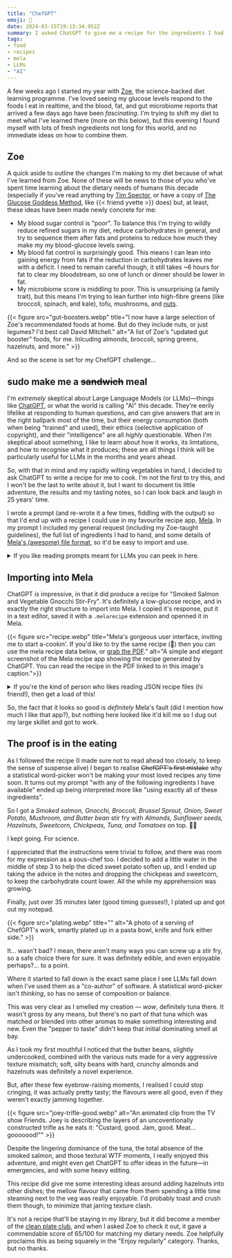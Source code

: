 ```yaml
---
title: "ChefGPT"
emoji: 🤖
date: 2024-03-15T19:13:34.952Z
summary: I asked ChatGPT to give me a recipe for the ingredients I had at home, cooked its suggestion blind and… was unsurprised. I still got a lot from it though!
tags:
- food
- recipes
- mela
- LLMs
- "AI"
---
```


A few weeks ago I started my year with [Zoe](https://zoe.com/), the science-backed diet learning programme. I've loved seeing my glucose levels respond to the foods I eat in realtime, and the blood, fat, and gut microbiome reports that arrived a few days ago have been _fascinating_. I'm trying to shift my diet to meet what I've learned there (more on this below), but this evening I found myself with lots of fresh ingredients not long for this world, and no immediate ideas on how to combine them.

## Zoe

A quick aside to outline the changes I'm making to my diet because of what I've learned from Zoe. None of these will be news to those of you who've spent time learning about the dietary needs of humans this decade (especially if you've read anything by [Tim Spector](https://en.wikipedia.org/wiki/Tim_Spector), or have a copy of [The Glucose Goddess Method](https://openlibrary.org/works/OL34953020W/Glucose_Goddess_Method), like {{< friend yvette >}} does) but, at least, these ideas have been made newly concrete for me:

- My blood sugar control is "poor". To balance this I'm trying to wildly reduce refined sugars in my diet, reduce carbohydrates in general, and try to sequence them after fats and proteins to reduce how much they make my my blood-glucose levels swing.
- My blood fat control is surprisingly good. This means I can lean into gaining energy from fats if the reduction in carbohydrates leaves me with a deficit. I need to remain careful though, it still takes ~6 hours for fat to clear my bloodstream, so one of lunch or dinner should be lower in fat.
- My microbiome score is middling to poor. This is unsurprising (a family trait), but this means I'm trying to lean further into high-fibre greens (like broccoli, spinach, and kale), tofu, mushrooms, and [nuts](https://www.reddit.com/user/pfobwpfo/comments/18ohqi2/nuts/).

{{< figure src="gut-boosters.webp" title="I now have a large selection of Zoe's recommendated foods at home. But do they include nuts, or just legumes? I'd best call David Mitchell." alt="A list of Zoe's \"updated gut booster\" foods, for me. Inlcuding almonds, broccoli, spring greens, hazelnuts, and more." >}}

And so the scene is set for my ChefGPT challenge…

## sudo make me a ~~sandwich~~ meal

I'm _extremely_ skeptical about Large Language Models (or LLMs)—things like [ChatGPT](https://chatgpt.openai.com), or what the world is calling "AI" this decade. They're eerily lifelike at responding to human questions, and can give answers that are in the right ballpark most of the time, but their energy consumption (both when being "trained" and used), their ethics (selective application of copyright), and their "intelligence" are all _highly_ questionable. When I'm skeptical about something, I like to learn about how it works, its limtations, and how to recognise what it produces; these are all things I think will be particularly useful for LLMs in the months and years ahead.

So, with that in mind and my rapidly wilting vegetables in hand, I decided to ask ChatGPT to write a recipe for me to cook. I'm not the first to try this, and I won't be the last to write about it, but I want to document tis little adventure, the results and my tasting notes, so I can look back and laugh in 25 years' time.

I wrote a prompt (and re-wrote it a few times, fiddling with the output) so that I'd end up with a recipe I could use in my favourite recipe app, [Mela](https://mela.recipes). In my prompt I included my general request (including my Zoe-taught guidelines), the full list of ingredients I had to hand, and some details of [Mela's (awesome) file format](https://mela.recipes/fileformat/index.html), so it'd be easy to import and use.

<details>
<summary>If you like reading prompts meant for LLMs you can peek in here.</summary>

> Give me a tasty recipe, that keeps glucose levels low, which I can make with any of the following ingredients I have available:
>
> Smoked salmon\
> Gnocchi\
> Broccoli\
> Brussel Sprouts\
> Onions\
> Sweet Potato\
> Mushrooms\
> Butter beans\
> Almonds\
> Sunflower seeds\
> Hazelnuts\
> Sweetcorn\
> Chickpeas\
> Tuna\
> Tomatoes
>
> Give your answer in JSON format with the keys: `id` (a UUID), `title`, `text` (the description of the recipe), `images` (an empty array), `categories` (an empty array), `yield` (the yield as a string, eg. "4 people"), `prepTime` (the prep time, in the format 3h 30m), `cookTime` (the time to cook, in the format 3h 30m), `totalTime` (the total time to cook, in the format 3h 30m), `ingredients` (a list of ingredients, in metric measurements, separated with `\n`), `instructions`(one paragraph per step, separated by `\n\n`. It's very important you don't use numbers), `notes` (written in markdown, containing any other notes if any are needed), and `nutrition` (an empty string).

</details>

## Importing into Mela

ChatGPT _is_ impressive, in that it did produce a recipe for "Smoked Salmon and Vegetable Gnocchi Stir-Fry". It's definitely a low-glucose recipe, and in exactly the right structure to import into Mela. I copied it's response, put it in a text editor, saved it with a `.melarecipe` extension and openned it in Mela.

{{< figure src="recipe.webp" title="Mela's gorgeous user interface, inviting me to start a-cookin'. If you'd like to try the same recipe (🫣) then you can use the mela recipe data below, or [grab the PDF](recipe.pdf)." alt="A simple and elegant screenshot of the Mela recipe app showing the recipe generated by ChatGPT. You can read the recipe in the PDF linked to in this image's caption.">}}

<details>
<summary>If you're the kind of person who likes reading JSON recipe files (hi friend!), then get a load of this!</summary>

```json
{
  "id": "bf30de65-8497-4d8a-93d1-fdcb9fc7b8ad",
  "title": "Smoked Salmon and Vegetable Gnocchi Stir-Fry",
  "text": "This recipe offers a delicious stir-fry featuring smoked salmon, gnocchi, and an array of low-glycemic vegetables. The combination of flavors and textures makes it a satisfying and balanced meal that won't spike glucose levels.",
  "images": [],
  "categories": [],
  "yield": "4 servings",
  "prepTime": "15 minutes",
  "cookTime": "20 minutes",
  "totalTime": "35 minutes",
  "ingredients": "200g smoked salmon\n400g gnocchi\n1 cup broccoli florets\n1 cup brussel sprouts, halved\n1 onion, sliced\n1 medium sweet potato, cubed\n200g mushrooms, sliced\n1/4 cup almonds\n2 tbsp sunflower seeds\n2 tbsp hazelnuts\n1/2 cup sweetcorn\n1/2 cup chickpeas\n150g butter beans\n1 can tuna, drained\n2 tomatoes, diced\n2 tbsp olive oil\nSalt and pepper to taste",
  "instructions": "Begin by boiling gnocchi in a large pot of salted water until they float, then drain and set aside. In a large skillet, heat olive oil over medium heat. Add sliced onions and cook until translucent. Next, add sweet potatoes, broccoli, and brussel sprouts, cooking until slightly tender. Stir in mushrooms, sweetcorn, chickpeas, and butter beans. Once the vegetables are cooked to your liking, add the cooked gnocchi and smoked salmon, stirring gently to combine. Toss in diced tomatoes and tuna, then sprinkle with almonds, sunflower seeds, and hazelnuts. Season with salt and pepper, and cook for an additional 2-3 minutes until everything is heated through. Serve hot and enjoy!",
  "notes": "* Feel free to adjust the vegetables based on personal preference or availability.\n* This recipe is versatile - you can add additional herbs or spices for extra flavor.\n* Ensure to check the label when purchasing smoked salmon to ensure it doesn't contain added sugars or sauces.",
  "nutrition": ""
}

```

</details>

So, the fact that it looks so good is _definitely_ Mela's fault (did I mention how much I like that app?), but nothing here looked like it'd kill me so I dug out my large skillet and got to work.

## The proof is in the eating

As I followed the recipe (I made sure not to read ahead too closely, to keep the sense of suspense alive) I began to realise ~~ChefGPT's first mistake~~ why a statistical word-picker won't be making your most loved recipes any time soon. It turns out my prompt "with any of the following ingredients I have available" ended up being interpreted more like "using exactly all of these ingredients".

So I got a _Smoked salmon, Gnocchi, Broccoli, Brussel Sprout, Onion, Sweet Potato, Mushroom, and Butter bean_ stir fry with _Almonds, Sunflower seeds, Hazelnuts, Sweetcorn, Chickpeas, Tuna, and Tomatoes_ on top. 🤷‍♂️

I kept going. For science.

I appreciated that the instructions were trivial to follow, and there was room for my expression as a sous-chef too. I decided to add a little water in the middle of step 3 to help the diced sweet potato soften up, and I ended up taking the advice in the notes and dropping the chickpeas and sweetcorn, to keep the carbohydrate count lower. All the while my apprehension was growing.

Finally, just over 35 minutes later (good timing guesses!), I plated up and got out my notepad.

{{< figure src="plating.webp" title="" alt="A photo of a serving of ChefGPT's work, smartly plated up in a pasta bowl, knife and fork either side." >}}

It… wasn't bad? I mean, there aren't many ways you can screw up a stir fry, so a safe choice there for sure. It was definitely edible, and even enjoyable perhaps?… to a point.

Where it started to fall down is the exact same place I see LLMs fall down when I've used them as a "co-author" of software. A statistical word-picker isn't _thinking_, so has no sense of composition or balance.

This was very clear as I smelled my creation — _wow_, definitely tuna there. It wasn't gross by any means, but there's no part of that tuna which was matched or blended into other aromas to make something interesting and new. Even the "pepper to taste" didn't keep that initial dominating smell at bay.

As I took my first mouthful I noticed that the butter beans, slightly undercooked, combined with the various nuts made for a very aggressive texture mismatch; soft, silty beans with hard, crunchy almonds and hazelnuts was definitely a novel experience.

But, after these few eyebrow-raising moments, I realised I could stop cringing, it was actually pretty tasty; the flavours were all good, even if they weren't exactly jamming together.

{{< figure src="joey-trifle-good.webp" alt="An animated clip from the TV show Friends. Joey is describing the layers of an uncoventionally constructed trifle as he eats it: \"Custard, good. Jam, good. Meat… gooooood!\"" >}}

Despite the lingering dominance of the tuna, the total absence of the smoked salmon, and those textural WTF moments, I really enjoyed this adventure, and might even get ChatGPT to offer ideas in the future—in emergencies, and with some heavy editing.

This recipe did give me some interesting ideas around adding hazelnuts into other dishes; the mellow flavour that came from them spending a little time steaming next to the veg was really enjoyable. I'd probably toast and crush them though, to minimize that jarring texture clash.

It's not a recipe that'll be staying in my library, but it did become a member of the [clean plate club](https://www.youtube.com/playlist?list=PLdAiyt6EtZP4wkMoQIHp2h00Ta9PyBtdi), and when I asked Zoe to check it out, it gave a commendable score of 65/100 for matching my dietary needs. Zoe helpfully proclaims this as being squarely in the "Enjoy regularly" category. Thanks, but no thanks.
